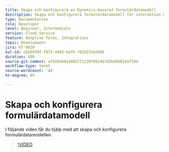 ```yaml
---
title: Skapa och konfigurera en Dynamics-baserad formulärdatamodell
description: Skapa och konfigurera formulärdatamodell för interaktion med entiteter i Microsoft Dynamics.
type: Documentation
role: Developer
level: Beginner, Intermediate
version: Cloud Service
feature: Adaptive Forms, Integrations
topic: Development
jira: KT-9839
exl-id: cb26970f-f975-4405-bef6-782d27ab2906
duration: 189
source-git-commit: af928e60410022f12207082467d3bd9b818af59d
workflow-type: tm+mt
source-wordcount: '42'
ht-degree: 0%

---
```


# Skapa och konfigurera formulärdatamodell


I följande video får du hjälp med att skapa och konfigurera formulärdatamodellen.

>[!VIDEO](https://video.tv.adobe.com/v/340790?quality=12&learn=on)
